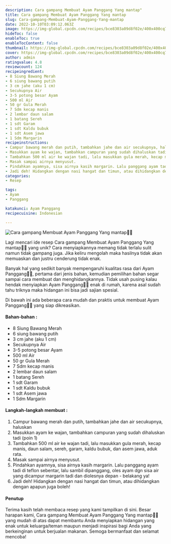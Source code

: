 ```yaml
---
description: Cara gampang Membuat Ayam Panggang Yang mantap"
title: Cara gampang Membuat Ayam Panggang Yang mantap
slug: Cara-gampang-Membuat-Ayam-Panggang-Yang-mantap
date: 2022-10-10T03:09:12.063Z
image: https://img-global.cpcdn.com/recipes/bce8303a09d8f02e/400x400cq70/photo.jpg
hideToc: false
enableToc: true
enableTocContent: false
thumbnail: https://img-global.cpcdn.com/recipes/bce8303a09d8f02e/400x400cq70/photo.jpg
cover: https://img-global.cpcdn.com/recipes/bce8303a09d8f02e/400x400cq70/photo.jpg
author: admin
ratingvalue: 4.8
reviewcount: 124
recipeingredient:
- 8 Siung Bawang Merah
- 6 siung bawang putih
- 3 cm jahe (aku 1 cm)
- Secukupnya Air
- 3-5 potong besar Ayam
- 500 ml Air
- 50 gr Gula Merah
- 7 Sdm kecap manis
- 2 lembar daun salam
- 1 batang Sereh
- 1 sdt Garam
- 1 sdt Kaldu bubuk
- 1 sdt Asem jawa
- 1 Sdm Margarin
recipeinstructions:
- Campur bawang merah dan putih, tambahkan jahe dan air secukupnya, haluskan
- Masukkan ayam ke wajan, tambahkan campuran yang sudah dihaluskan tadi (poin 1)
- Tambahkan 500 ml air ke wajan tadi, lalu masukkan gula merah, kecap manis, daun salam, sereh, garam, kaldu bubuk, dan asem jawa, aduk rata.
- Masak sampai airnya menyusut.
- Pindahkan ayamnya, sisa airnya kasih margarin. Lalu panggang ayam tadi di teflon sebentar, lalu sambil dipanggang, oles ayam dgn sisa air yang dicampur margarin tadi dan diolesnya depan - belakang ya!
- Jadi deh! Hidangkan dengan nasi hangat dan timun, atau dihidangkan dengan apapun juga boleh!
categories:
- Resep

tags:
- Ayam
- Panggang

katakunci: Ayam Panggang
recipecuisine: Indonesian

---
```


![Cara gampang Membuat Ayam Panggang Yang mantap👩‍🍳](https://img-global.cpcdn.com/recipes/bce8303a09d8f02e/400x400cq70/photo.jpg)

Lagi mencari ide resep Cara gampang Membuat Ayam Panggang Yang mantap👩‍🍳 yang unik? Cara menyiapkannya memang tidak terlalu sulit namun tidak gampang juga. Jika keliru mengolah maka hasilnya tidak akan memuaskan dan justru cenderung tidak enak.

Banyak hal yang sedikit banyak mempengaruhi kualitas rasa dari Ayam Panggang👩‍🍳, pertama dari jenis bahan, kemudian pemilihan bahan segar sampai cara membuat dan menghidangkannya. Tidak usah pusing kalau hendak menyiapkan Ayam Panggang👩‍🍳 enak di rumah, karena asal sudah tahu triknya maka hidangan ini bisa jadi sajian spesial.

Di bawah ini ada beberapa cara mudah dan praktis untuk membuat Ayam Panggang👩‍🍳 yang siap dikreasikan.

<!--inarticleads1-->

#### Bahan-bahan :

- 8 Siung Bawang Merah
- 6 siung bawang putih
- 3 cm jahe (aku 1 cm)
- Secukupnya Air
- 3-5 potong besar Ayam
- 500 ml Air
- 50 gr Gula Merah
- 7 Sdm kecap manis
- 2 lembar daun salam
- 1 batang Sereh
- 1 sdt Garam
- 1 sdt Kaldu bubuk
- 1 sdt Asem jawa
- 1 Sdm Margarin

<!--inarticleads2-->

#### Langkah-langkah membuat :

1. Campur bawang merah dan putih, tambahkan jahe dan air secukupnya, haluskan
1. Masukkan ayam ke wajan, tambahkan campuran yang sudah dihaluskan tadi (poin 1)
1. Tambahkan 500 ml air ke wajan tadi, lalu masukkan gula merah, kecap manis, daun salam, sereh, garam, kaldu bubuk, dan asem jawa, aduk rata.
1. Masak sampai airnya menyusut.
1. Pindahkan ayamnya, sisa airnya kasih margarin. Lalu panggang ayam tadi di teflon sebentar, lalu sambil dipanggang, oles ayam dgn sisa air yang dicampur margarin tadi dan diolesnya depan - belakang ya!
1. Jadi deh! Hidangkan dengan nasi hangat dan timun, atau dihidangkan dengan apapun juga boleh!

#### Penutup

Terima kasih telah membaca resep yang kami tampilkan di sini. Besar harapan kami, Cara gampang Membuat Ayam Panggang Yang mantap👩‍🍳 yang mudah di atas dapat membantu Anda menyiapkan hidangan yang enak untuk keluarga/teman maupun menjadi inspirasi bagi Anda yang berkeinginan untuk berjualan makanan. Semoga bermanfaat dan selamat mencoba!
